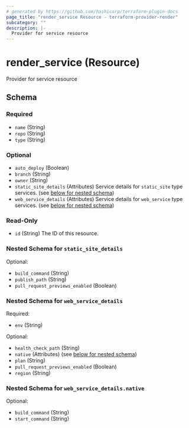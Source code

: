 ```yaml
---
# generated by https://github.com/hashicorp/terraform-plugin-docs
page_title: "render_service Resource - terraform-provider-render"
subcategory: ""
description: |-
  Provider for service resource
---
```


# render_service (Resource)

Provider for service resource



<!-- schema generated by tfplugindocs -->
## Schema

### Required

- `name` (String)
- `repo` (String)
- `type` (String)

### Optional

- `auto_deploy` (Boolean)
- `branch` (String)
- `owner` (String)
- `static_site_details` (Attributes) Service details for `static_site` type services. (see [below for nested schema](#nestedatt--static_site_details))
- `web_service_details` (Attributes) Service details for `web_service` type services. (see [below for nested schema](#nestedatt--web_service_details))

### Read-Only

- `id` (String) The ID of this resource.

<a id="nestedatt--static_site_details"></a>
### Nested Schema for `static_site_details`

Optional:

- `build_command` (String)
- `publish_path` (String)
- `pull_request_previews_enabled` (Boolean)


<a id="nestedatt--web_service_details"></a>
### Nested Schema for `web_service_details`

Required:

- `env` (String)

Optional:

- `health_check_path` (String)
- `native` (Attributes) (see [below for nested schema](#nestedatt--web_service_details--native))
- `plan` (String)
- `pull_request_previews_enabled` (Boolean)
- `region` (String)

<a id="nestedatt--web_service_details--native"></a>
### Nested Schema for `web_service_details.native`

Optional:

- `build_command` (String)
- `start_command` (String)


